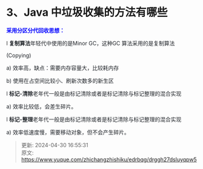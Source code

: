 # 3、Java 中垃圾收集的方法有哪些

**<font style="color:rgb(0,0,255);">采用分区分代回收思想：</font>**

l **<font style="color:rgb(32,36,41);">复制算法</font>**<font style="color:rgb(32,36,41);">年轻代中使用的是</font><font style="color:rgb(32,36,41);">Minor</font><font style="color:rgb(32,36,41);"> GC</font><font style="color:rgb(32,36,41);">，这种</font><font style="color:rgb(32,36,41);">GC</font><font style="color:rgb(32,36,41);"> </font><font style="color:rgb(32,36,41);">算法采用的是复制算法</font>

<font style="color:rgb(32,36,41);">(Copying)</font>

<font style="color:rgb(32,36,41);">a) 效率高，缺点：需要内存容量大，比较耗内存</font>

<font style="color:rgb(32,36,41);">b)</font><font style="color:rgb(32,36,41);"> </font><font style="color:rgb(32,36,41);">使用在占空间比较小、刷新次数多的新生区</font>

<font style="color:rgb(32,36,41);">l</font><font style="color:rgb(32,36,41);"> </font>**<font style="color:rgb(32,36,41);">标记</font>****<font style="color:rgb(32,36,41);">-</font>****<font style="color:rgb(32,36,41);">清除</font>**<font style="color:rgb(32,36,41);">老年代一般是由标记清除或者是标记清除与标记整理的混合实现</font>

<font style="color:rgb(32,36,41);">a</font><font style="color:rgb(32,36,41);">) </font><font style="color:rgb(32,36,41);">效率比较低，会差生碎片。</font>

<font style="color:rgb(32,36,41);">l</font><font style="color:rgb(32,36,41);"> </font>**<font style="color:rgb(32,36,41);">标记</font>****<font style="color:rgb(32,36,41);">-</font>****<font style="color:rgb(32,36,41);">整理</font>**<font style="color:rgb(32,36,41);">老年代一般是由标记清除或者是标记清除与标记整理的混合实现</font>

<font style="color:rgb(32,36,41);">a) 效率低速度慢，需要移动对象，但不会产生碎片。</font>



> 更新: 2024-04-30 16:55:31  
> 原文: <https://www.yuque.com/zhichangzhishiku/edrbqg/drggh27dsluyqpw5>